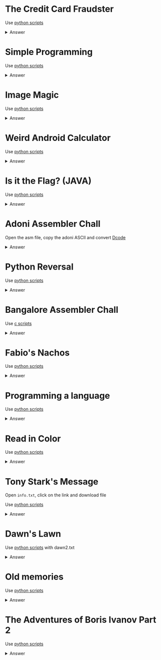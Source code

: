 # The Credit Card Fraudster

Use [python scripts](https://github.com/GuillaumeDupuy/CTF/blob/main/CTFLearn/scripts/luhn.py)

<details>
<summary markdown="span">Answer</summary>

flag :``
CTFlearn{5432103279251234}
``
</details>

# Simple Programming

Use [python scripts](https://github.com/GuillaumeDupuy/CTF/blob/main/CTFLearn/scripts/dat.py)

<details>
<summary markdown="span">Answer</summary>

flag :``
6662
``
</details>

# Image Magic

Use [python scripts](https://github.com/GuillaumeDupuy/CTF/blob/main/CTFLearn/scripts/exploit.py)

<details>
<summary markdown="span">Answer</summary>

flag :``
flag{cool_right?}
``
</details>

# Weird Android Calculator

Use [python scripts](https://github.com/GuillaumeDupuy/CTF/blob/main/CTFLearn/scripts/calculator.py)

<details>
<summary markdown="span">Answer</summary>

flag :``
FLAG{APK_4nalys1s_1s_r4th3r_3asy_1snt_1t}
``
</details>

# Is it the Flag? (JAVA)

Use [python scripts](https://github.com/GuillaumeDupuy/CTF/blob/main/CTFLearn/scripts/flag.py)

<details>
<summary markdown="span">Answer</summary>

flag :``
CTFlearn{0gHzxY}
``
</details>

# Adoni Assembler Chall

Open the asm file, copy the adoni ASCII and convert [Dcode](https://www.dcode.fr/ascii-code)

<details>
<summary markdown="span">Answer</summary>

flag :``
CTFlearn{Kurn00l_District}
``
</details>

# Python Reversal 

Use [python scripts](https://github.com/GuillaumeDupuy/CTF/blob/main/CTFLearn/scripts/pyhtonreversal.py)

<details>
<summary markdown="span">Answer</summary>

flag :``
cyber{Fl4g_b4ckw4rds_15_g4lF}
``
</details>

# Bangalore Assembler Chall

Use [c scripts](https://github.com/GuillaumeDupuy/CTF/blob/main/CTFLearn/scripts/assemblerbanga.c)

<details>
<summary markdown="span">Answer</summary>

flag :``
CTFlearn{Bengaluru__Karnataka}
``
</details>

# Fabio's Nachos

Use [python scripts](https://github.com/GuillaumeDupuy/CTF/blob/main/CTFLearn/scripts/fabionacho.py)

<details>
<summary markdown="span">Answer</summary>

flag :``
flag{f1b0n4ch0}
``
</details>

# Programming a language

Use [python scripts](https://github.com/GuillaumeDupuy/CTF/blob/main/CTFLearn/scripts/proglang.py)

<details>
<summary markdown="span">Answer</summary>

flag :``
CTFlearn{pr0gr4mm1ng_pr0gr4mm1ng_l4ngu4g3s?}
``
</details>

# Read in Color

Use [python scripts](https://github.com/GuillaumeDupuy/CTF/blob/main/CTFLearn/scripts/readincolor.py)

<details>
<summary markdown="span">Answer</summary>

flag :``
flag{c0l0r_c0d3d}
``
</details>

# Tony Stark's Message

Open `info.txt`, click on the link and download file

Use [python scripts](https://github.com/GuillaumeDupuy/CTF/blob/main/CTFLearn/scripts/tonystark.py)

<details>
<summary markdown="span">Answer</summary>

flag :``
CTFlearn{Why_Can’t_I_Sleep?}
``
</details>

# Dawn's Lawn 

Use [python scripts](https://github.com/GuillaumeDupuy/CTF/blob/main/CTFLearn/scripts/dawn.py) with dawn2.txt

<details>
<summary markdown="span">Answer</summary>

flag :``
194
``
</details>

# Old memories

Use [python scripts](https://github.com/GuillaumeDupuy/CTF/blob/main/CTFLearn/scripts/old.py)

<details>
<summary markdown="span">Answer</summary>

flag :``
CTF{I_L0V3_PYTH0N}
``
</details>

# The Adventures of Boris Ivanov Part 2

Use [python scripts](https://github.com/GuillaumeDupuy/CTF/blob/main/CTFLearn/scripts/boris.py)

<details>
<summary markdown="span">Answer</summary>

flag :``
flag{th3_KGB_l0v3s_CTF}
``
</details>